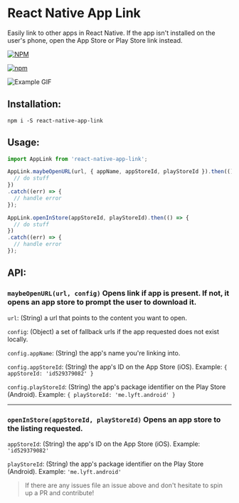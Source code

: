 # React Native App Link
Easily link to other apps in React Native. If the app isn't installed on the user's phone, open the App Store or Play Store link instead.

[![NPM](https://nodei.co/npm/react-native-app-link.png)](https://nodei.co/npm/react-native-app-link/)

[![npm](https://img.shields.io/npm/l/react-native-app-link.svg)]()

![Example GIF](https://media.giphy.com/media/BZGQdKBEeHqs8/giphy.gif)

## Installation:

`npm i -S react-native-app-link`

## Usage:

```javascript
import AppLink from 'react-native-app-link';

AppLink.maybeOpenURL(url, { appName, appStoreId, playStoreId }).then(() => {
  // do stuff
})
.catch((err) => {
  // handle error
});

AppLink.openInStore(appStoreId, playStoreId).then(() => {
  // do stuff
})
.catch((err) => {
  // handle error
});
```

## API:

### `maybeOpenURL(url, config)` Opens link if app is present. If not, it opens an app store to prompt the user to download it. 

`url`: (String) a url that points to the content you want to open.

`config`: (Object) a set of fallback urls if the app requested does not exist locally.

`config.appName`: (String) the app's name you're linking into.

`config.appStoreId`: (String) the app's ID on the App Store (iOS). Example: `{ appStoreId: 'id529379082' }`

`config.playStoreId`: (String) the app's package identifier on the Play Store (Android). Example: `{ playStoreId: 'me.lyft.android' }`

---

### `openInStore(appStoreId, playStoreId)` Opens an app store to the listing requested. 

`appStoreId`: (String) the app's ID on the App Store (iOS). Example: `'id529379082'`

`playStoreId`: (String) the app's package identifier on the Play Store (Android). Example: `'me.lyft.android'`



> If there are any issues file an issue above and don't hesitate to spin up a PR and contribute!
